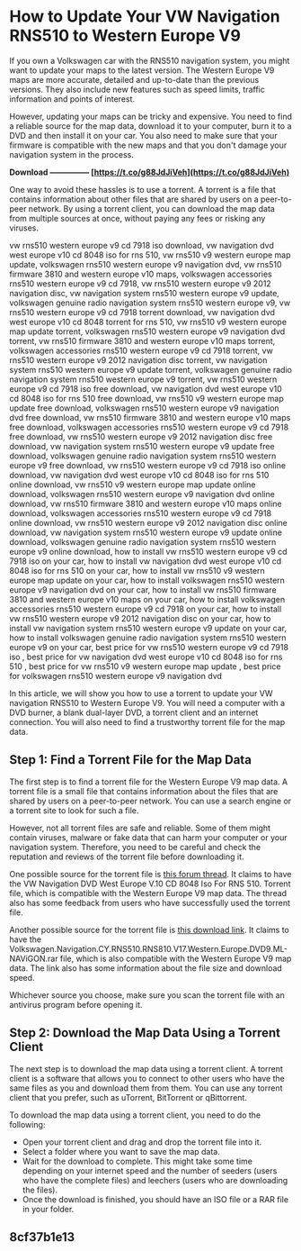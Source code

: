 # How to Update Your VW Navigation RNS510 to Western Europe V9
 
If you own a Volkswagen car with the RNS510 navigation system, you might want to update your maps to the latest version. The Western Europe V9 maps are more accurate, detailed and up-to-date than the previous versions. They also include new features such as speed limits, traffic information and points of interest.
 
However, updating your maps can be tricky and expensive. You need to find a reliable source for the map data, download it to your computer, burn it to a DVD and then install it on your car. You also need to make sure that your firmware is compatible with the new maps and that you don't damage your navigation system in the process.
 
**Download ————— [https://t.co/g88JdJiVeh](https://t.co/g88JdJiVeh)**


 
One way to avoid these hassles is to use a torrent. A torrent is a file that contains information about other files that are shared by users on a peer-to-peer network. By using a torrent client, you can download the map data from multiple sources at once, without paying any fees or risking any viruses.
 
vw rns510 western europe v9 cd 7918 iso download,  vw navigation dvd west europe v10 cd 8048 iso for rns 510,  vw rns510 v9 western europe map update,  volkswagen rns510 western europe v9 navigation dvd,  vw rns510 firmware 3810 and western europe v10 maps,  volkswagen accessories rns510 western europe v9 cd 7918,  vw rns510 western europe v9 2012 navigation disc,  vw navigation system rns510 western europe v9 update,  volkswagen genuine radio navigation system rns510 western europe v9,  vw rns510 western europe v9 cd 7918 torrent download,  vw navigation dvd west europe v10 cd 8048 torrent for rns 510,  vw rns510 v9 western europe map update torrent,  volkswagen rns510 western europe v9 navigation dvd torrent,  vw rns510 firmware 3810 and western europe v10 maps torrent,  volkswagen accessories rns510 western europe v9 cd 7918 torrent,  vw rns510 western europe v9 2012 navigation disc torrent,  vw navigation system rns510 western europe v9 update torrent,  volkswagen genuine radio navigation system rns510 western europe v9 torrent,  vw rns510 western europe v9 cd 7918 iso free download,  vw navigation dvd west europe v10 cd 8048 iso for rns 510 free download,  vw rns510 v9 western europe map update free download,  volkswagen rns510 western europe v9 navigation dvd free download,  vw rns510 firmware 3810 and western europe v10 maps free download,  volkswagen accessories rns510 western europe v9 cd 7918 free download,  vw rns510 western europe v9 2012 navigation disc free download,  vw navigation system rns510 western europe v9 update free download,  volkswagen genuine radio navigation system rns510 western europe v9 free download,  vw rns510 western europe v9 cd 7918 iso online download,  vw navigation dvd west europe v10 cd 8048 iso for rns 510 online download,  vw rns510 v9 western europe map update online download,  volkswagen rns510 western europe v9 navigation dvd online download,  vw rns510 firmware 3810 and western europe v10 maps online download,  volkswagen accessories rns510 western europe v9 cd 7918 online download,  vw rns510 western europe v9 2012 navigation disc online download,  vw navigation system rns510 western europe v9 update online download,  volkswagen genuine radio navigation system rns510 western europe v9 online download,  how to install vw rns510 western europe v9 cd 7918 iso on your car,  how to install vw navigation dvd west europe v10 cd 8048 iso for rns 510 on your car,  how to install vw rns510 v9 western europe map update on your car,  how to install volkswagen rns510 western europe v9 navigation dvd on your car,  how to install vw rns510 firmware 3810 and western europe v10 maps on your car,  how to install volkswagen accessories rns510 western europe v9 cd 7918 on your car,  how to install vw rns510 western europe v9 2012 navigation disc on your car,  how to install vw navigation system rns510 western europe v9 update on your car,  how to install volkswagen genuine radio navigation system rns510 western europe v9 on your car,  best price for vw rns510 western europe v9 cd 7918 iso ,  best price for vw navigation dvd west europe v10 cd 8048 iso for rns 510 ,  best price for vw rns510 v9 western europe map update ,  best price for volkswagen rns510 western europe v9 navigation dvd
 
In this article, we will show you how to use a torrent to update your VW navigation RNS510 to Western Europe V9. You will need a computer with a DVD burner, a blank dual-layer DVD, a torrent client and an internet connection. You will also need to find a trustworthy torrent file for the map data.
 
## Step 1: Find a Torrent File for the Map Data
 
The first step is to find a torrent file for the Western Europe V9 map data. A torrent file is a small file that contains information about the files that are shared by users on a peer-to-peer network. You can use a search engine or a torrent site to look for such a file.
 
However, not all torrent files are safe and reliable. Some of them might contain viruses, malware or fake data that can harm your computer or your navigation system. Therefore, you need to be careful and check the reputation and reviews of the torrent file before downloading it.
 
One possible source for the torrent file is [this forum thread](https://mhhauto.com/Thread-VW-Navigation-DVD-West-Europe-V-10-CD-8048-Iso-For-RNS-510-Torrent). It claims to have the VW Navigation DVD West Europe V.10 CD 8048 Iso For RNS 510. Torrent file, which is compatible with the Western Europe V9 map data. The thread also has some feedback from users who have successfully used the torrent file.
 
Another possible source for the torrent file is [this download link](https://rapidgator.net/file/35e1f83bfaa163653f7b5bc2b7c20f04/Volkswagen.Navigation.CY.RNS510.RNS810.V17.Western.Europe.DVD9.ML-NAViGON.rar.html). It claims to have the Volkswagen.Navigation.CY.RNS510.RNS810.V17.Western.Europe.DVD9.ML-NAViGON.rar file, which is also compatible with the Western Europe V9 map data. The link also has some information about the file size and download speed.
 
Whichever source you choose, make sure you scan the torrent file with an antivirus program before opening it.
 
## Step 2: Download the Map Data Using a Torrent Client
 
The next step is to download the map data using a torrent client. A torrent client is a software that allows you to connect to other users who have the same files as you and download them from them. You can use any torrent client that you prefer, such as uTorrent, BitTorrent or qBittorrent.
 
To download the map data using a torrent client, you need to do the following:
 
- Open your torrent client and drag and drop the torrent file into it.
- Select a folder where you want to save the map data.
- Wait for the download to complete. This might take some time depending on your internet speed and the number of seeders (users who have the complete files) and leechers (users who are downloading the files).
- Once the download is finished, you should have an ISO file or a RAR file in your folder.

##  8cf37b1e13



